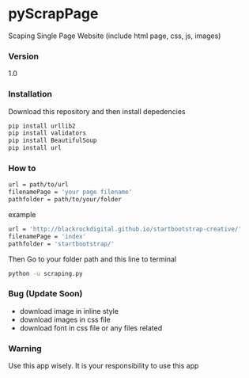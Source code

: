 # pyScrapPage
Scaping Single Page Website (include html page, css, js, images)

### Version
1.0

### Installation
Download this repository and then install depedencies
```  sh
pip install urllib2
pip install validators
pip install BeautifulSoup
pip install url

```

### How to
``` sh
url = path/to/url
filenamePage = 'your page filename'
pathfolder = path/to/your/folder
````
example
``` sh
url = 'http://blackrockdigital.github.io/startbootstrap-creative/' 
filenamePage = 'index'	
pathfolder = 'startbootstrap/'
```

Then Go to your folder path and this line to terminal
``` sh
python -u scraping.py
```

### Bug (Update Soon)
* download image in inline style
* download images in css file
* download font in css file or any files related

### Warning
Use this app wisely. 
It is your responsibility to use this app
